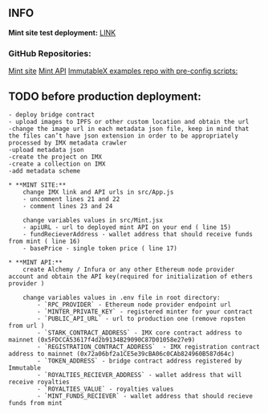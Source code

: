 ## INFO 

**Mint site test deployment:** [LINK](https://kinguin-mint-site.pages.dev/)

### GitHub Repositories:
[Mint site](https://github.com/blekir/Kinguin-mint-site)
[Mint API](https://github.com/blekir/KINGUIN-MINT-API)
[ImmutableX examples repo with pre-config scripts:](https://github.com/immutable/imx-examples)


## TODO before production deployment:

    - deploy bridge contract
    - upload images to IPFS or other custom location and obtain the url 
    -change the image url in each metadata json file, keep in mind that the files can’t have json extension in order to be appropriately processed by IMX metadata crawler
    -upload metadata json 
    -create the project on IMX
    -create a collection on IMX 
    -add metadata scheme 

    * **MINT SITE:**
        change IMX link and API urls in src/App.js
        - uncomment lines 21 and 22
        - comment lines 23 and 24

        change variables values in src/Mint.jsx
        - apiURL - url to deployed mint API on your end ( line 15)
        - fundRecieverAddress - wallet address that should receive funds from mint ( line 16)
        - basePrice - single token price ( line 17)

    * **MINT API:**
        create Alchemy / Infura or any other Ethereum node provider account and obtain the API key(required for initialization of ethers provider )

        change variables values in .env file in root directory:
            - `RPC_PROVIDER` - Ethereum node provider endpoint url 
            - `MINTER_PRIVATE_KEY` - registered minter for your contract
            - `PUBLIC_API_URL` - url to production one (remove ropsten  from url )
            - `STARK_CONTRACT_ADDRESS` - IMX core contract address to mainnet (0x5FDCCA53617f4d2b9134B29090C87D01058e27e9)
            - `REGISTRATION_CONTRACT_ADDRESS`  - IMX registration contract address to mainnet (0x72a06bf2a1CE5e39cBA06c0CAb824960B587d64c) 
            - `TOKEN_ADDRESS` - bridge contract address registered by Immutable 
            - `ROYALTIES_RECIEVER_ADDRESS` - wallet address that will receive royalties 
            - `ROYALTIES_VALUE` - royalties values 
            - `MINT_FUNDS_RECIEVER` - wallet address that should recieve funds from mint

